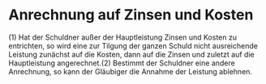 # Anrechnung auf Zinsen und Kosten

(1) Hat der Schuldner außer der Hauptleistung Zinsen und Kosten zu entrichten, so wird eine zur Tilgung der ganzen Schuld nicht ausreichende Leistung zunächst auf die Kosten, dann auf die Zinsen und zuletzt auf die Hauptleistung angerechnet.(2) Bestimmt der Schuldner eine andere Anrechnung, so kann der Gläubiger die Annahme der Leistung ablehnen. 

